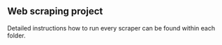 ## Web scraping project

Detailed instructions how to run every scraper can be found within each folder.
